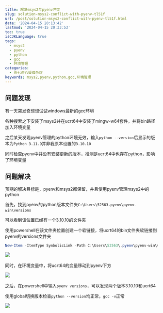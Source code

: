 ```yaml
---
title: 解决msys2与pyenv冲突
slug: solution-msys2-conflict-with-pyenv-tl51f
url: /post/solution-msys2-conflict-with-pyenv-tl51f.html
date: '2024-04-15 20:13:42'
lastmod: '2024-04-15 20:33:53'
toc: true
isCJKLanguage: true
tags:
  - msys2
  - pyenv
  - python
  - gcc
  - 环境管理
categories:
  - 杂七杂八疑难杂症
keywords: msys2,pyenv,python,gcc,环境管理
---
```






## 问题发现

有一天突发奇想想试试windows最新的gcc环境

各种搜索之下安装了msys2并在ucrt64中安装了mingw-w64套件，并将bin路径加入环境变量

之后某天发现pyenv管理的python环境无效，输入`python --version`​后显示的版本为`Python 3.11.9`​并非我原本设置的`3.10.10`​

同时检查pyenv中并没有安装更新的版本，推测是ucrt64中也存在python，影响了环境变量

## 问题解决

预期的解决目标是，pyenv和msys2都保留，并且使用pyenv管理msys2中的python

首先，找到pyenv的python版本文件夹`C:\Users\52563.pyenv\pyenv-win\versions`​

可以看到该位置已经有一个3.10.10的文件夹

使用powershell在该文件夹位置创建一个软链接，将ucrt64的bin文件夹软链接到pyenv的versions文件夹

```powershell
New-Item -ItemType SymbolicLink -Path C:\Users\52563\.pyenv\pyenv-win\versions -Name ucrt64 -Target C:\environments\msys64\ucrt64\bin
```

​![](https://image-host-pkj.oss-cn-guangzhou.aliyuncs.com/202404152025413.png)​

同时，在环境变量中，将ucrt64的变量移动到pyenv下方

​![](https://image-host-pkj.oss-cn-guangzhou.aliyuncs.com/202404152024073.png)​

之后，在powershell中输入`pyenv versions`​，可以发现两个版本3.10.10和ucrt64

使用global切换版本检查`python --version`​均正常，`gcc -v`​正常

​![](https://image-host-pkj.oss-cn-guangzhou.aliyuncs.com/202404152030531.png)​

‍
